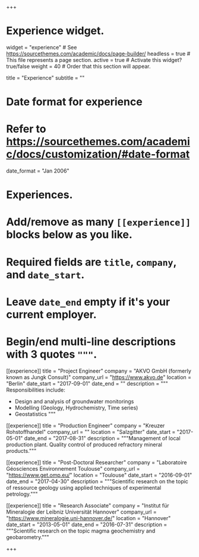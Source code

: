 +++
# Experience widget.
widget = "experience"  # See https://sourcethemes.com/academic/docs/page-builder/
headless = true  # This file represents a page section.
active = true  # Activate this widget? true/false
weight = 40  # Order that this section will appear.

title = "Experience"
subtitle = ""

# Date format for experience
#   Refer to https://sourcethemes.com/academic/docs/customization/#date-format
date_format = "Jan 2006"

# Experiences.
#   Add/remove as many `[[experience]]` blocks below as you like.
#   Required fields are `title`, `company`, and `date_start`.
#   Leave `date_end` empty if it's your current employer.
#   Begin/end multi-line descriptions with 3 quotes `"""`.
[[experience]]
  title = "Project Engineer"
  company = "AKVO GmbH (formerly known as Jungk Consult)"
  company_url = "https://www.akvo.de"
  location = "Berlin"
  date_start = "2017-09-01"
  date_end = ""
  description = """
  Responsibilities include:
  
  * Design and analysis of groundwater monitorings 
  * Modelling (Geology, Hydrochemistry, Time series)
  * Geostatistics
  """

[[experience]]
  title = "Production Engineer"
  company = "Kreuzer Rohstoffhandel"
  company_url = ""
  location = "Salzgitter"
  date_start = "2017-05-01"
  date_end = "2017-08-31"
  description = """Management of local production plant. Quality control of produced refractory mineral products."""
  
[[experience]]
  title = "Post-Doctoral Researcher"
  company = "Laboratoire Géosciences Environnement Toulouse"
  company_url = "https://www.get.omp.eu/"
  location = "Toulouse"
  date_start = "2016-09-01"
  date_end = "2017-04-30"
  description = """Scientific research on the topic of ressource geology using applied techniques of experimental petrology."""  

[[experience]]
  title = "Research Associate"
  company = "Institut für Mineralogie der Leibniz Universität Hannover"
  company_url = "https://www.mineralogie.uni-hannover.de/"
  location = "Hannover"
  date_start = "2013-05-01"
  date_end = "2016-07-31"
  description = """Scientific research on the topic magma geochemistry and geobarometry.""" 

+++
